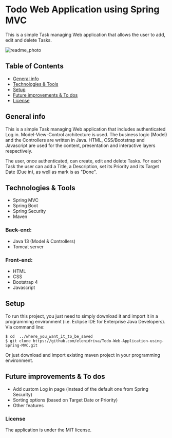 # Todo Web Application using Spring MVC
This is a simple Task managing Web application that allows the user to add, edit and delete Tasks.

![readme_photo](https://i.ibb.co/tXD6Z2R/readme-photo.png)

## Table of Contents
* [General info](#general-info)
* [Technologies & Tools](#technologies--tools)
* [Setup](#setup)
* [Future improvements & To dos](#future-improvements--to-dos)
* [License](#license)
## General info
This is a simple Task managing Web application that includes authenticated Log in. Model-View-Control architecture is used. The business logic (Model) and the Controllers are written in Java. HTML, CSS/Bootstrap and Javascript are used for the content, presentation and interactive layers respectively.

The user, once authenticated, can create, edit and delete Tasks. For each Task the user can add a Title, a Description, set its Priority and its Target Date (Due in), as well as mark is as "Done".

## Technologies & Tools
* Spring MVC
* Spring Boot
* Spring Security
* Maven

### Back-end:
* Java 13 (Model & Controllers)
* Tomcat server

### Front-end:
* HTML
* CSS
* Bootstrap 4
* Javascript


## Setup
To run this project, you just need to simply download it and import it in a programming environment (i.e. Eclipse IDE for Enterprise Java Developers).
Via command line:
```
$ cd  ../where_you_want_it_to_be_saved
$ git clone https://github.com/elenidriva/Todo-Web-Application-using-Spring-MVC.git
```
Or just download and import existing maven project in your programming environment.

## Future improvements & To dos
* Add custom Log in page (instead of the default one from Spring Security)
* Sorting options (based on Target Date or Priority)
* Other features

### License
The application is under the MIT license.
